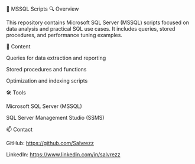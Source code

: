 📑 MSSQL Scripts
🔍 Overview

This repository contains Microsoft SQL Server (MSSQL) scripts focused on data analysis and practical SQL use cases. It includes queries, stored procedures, and performance tuning examples.

📂 Content

Queries for data extraction and reporting

Stored procedures and functions

Optimization and indexing scripts

🛠️ Tools

Microsoft SQL Server (MSSQL)

SQL Server Management Studio (SSMS)

📫 Contact

GitHub: https://github.com/Salvrezz

LinkedIn: https://www.linkedin.com/in/salvrezz
